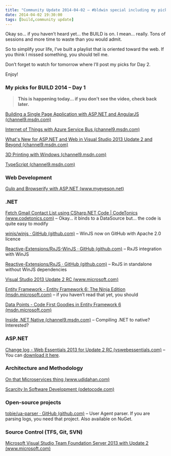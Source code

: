 ```yaml
---
title: "Community Update 2014-04-02 – #bldwin special including my picks for Day 1 with some #winjs, #ef6, #typescript and more"
date: 2014-04-02 19:30:00
tags: [build,community update]
---
```


Okay so… if you haven’t heard yet… the BUILD is on. I mean… really. Tons of sessions and more time to waste than you would admit. 

So to simplify your life, I’ve built a playlist that is oriented toward the web. If you think I missed something, you should tell me. 

Don’t forget to watch for tomorrow where I’ll post my picks for Day 2.

Enjoy!

### My picks for BUILD 2014 – Day 1
 > **This is happening today… if you don’t see the video, check back later.** 

[Building a Single Page Application with ASP.NET and AngularJS (channel9.msdn.com)](http://channel9.msdn.com/Events/Build/2014/3-644)

[Internet of Things with Azure Service Bus (channel9.msdn.com)](http://channel9.msdn.com/Events/Build/2014/3-635)

[What's New for ASP.NET and Web in Visual Studio 2013 Update 2 and Beyond (channel9.msdn.com)](http://channel9.msdn.com/Events/Build/2014/3-602)

[3D Printing with Windows (channel9.msdn.com)](http://channel9.msdn.com/Events/Build/2014/2-534)

[TypeScript (channel9.msdn.com)](http://channel9.msdn.com/Events/Build/2014/3-576)

### Web Development

[Gulp and Browserify with ASP.NET (www.myeyeson.net)](http://www.myeyeson.net/gulp-js-and-browserify-with-asp-net/)

### .NET

[Fetch Gmail Contact List using CSharp.NET Code | CodeTonics (www.codetonics.com)](http://www.codetonics.com/2014/04/fetch-gmail-contact-list-using.html) – Okay… it binds to a DataSource but… the code is quite easy to modify

[winjs/winjs · GitHub (github.com)](https://github.com/winjs/winjs) – WinJS now on GitHub with Apache 2.0 licence

[Reactive-Extensions/RxJS-WinJS · GitHub (github.com)](https://github.com/reactive-extensions/rxjs-winjs) – RxJS integration with WinJS

[Reactive-Extensions/RxJS · GitHub (github.com)](https://github.com/reactive-extensions/rxjs) – RxJS in standalone without WinJS dependencies

[Visual Studio 2013 Update 2 RC (www.microsoft.com)](http://www.microsoft.com/en-us/download/details.aspx?&amp;id=42307)

[Entity Framework - Entity Framework 6: The Ninja Edition (msdn.microsoft.com)](http://msdn.microsoft.com/en-us/magazine/dn532202.aspx) – if you haven’t read that yet, you should 

[Data Points - Code First Goodies in Entity Framework 6 (msdn.microsoft.com)](http://msdn.microsoft.com/en-us/magazine/dn519921.aspx)

[Inside .NET Native (channel9.msdn.com)](http://channel9.msdn.com/Shows/Going+Deep/Inside-NET-Native) – Compiling .NET to native? Interested? 

### ASP.NET

[Change log - Web Essentials 2013 for Update 2 RC (vswebessentials.com)](http://vswebessentials.com/changelog) – You can [download it here](http://visualstudiogallery.msdn.microsoft.com/56633663-6799-41d7-9df7-0f2a504ca361).

### Architecture and Methodology

[On that Microservices thing (www.udidahan.com)](http://www.udidahan.com/2014/03/31/on-that-microservices-thing/)

[Scarcity In Software Development (odetocode.com)](http://odetocode.com/blogs/scott/archive/2014/04/02/scarcity-in-software-development.aspx)

### Open-source projects

[tobie/ua-parser · GitHub (github.com)](https://github.com/tobie/ua-parser) – User Agent parser. If you are parsing logs, you need that project. Also available on NuGet.

### Source Control (TFS, Git, SVN)

[Microsoft Visual Studio Team Foundation Server 2013 with Update 2 (www.microsoft.com)](http://www.microsoft.com/en-us/download/details.aspx?&amp;id=42308)